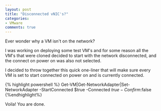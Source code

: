 ```yaml
---
layout: post
title: "Disconnected vNIC's?"
categories:
- VMware
comments: true
---
```

Ever wonder why a VM isn't on the network?

I was working on deploying some test VM's and for some reason all the VM's that were cloned decided to start with the network disconnected, and the connect on power on was also not selected.

I decided to throw together this quick one-liner that will make sure every VM is set to start connected on power on and is currently connected.

{% highlight powershell %}
Get-VM|Get-NetworkAdapter|Set-NetworkAdapter -StartConnected $true -Connected $true -Confirm:$false
{%endhighlight%}

Voila! You are done.
